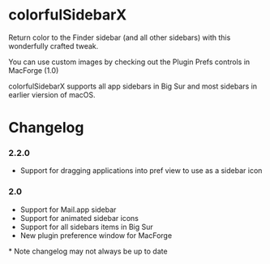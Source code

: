 # colorfulSidebarX

Return color to the Finder sidebar (and all other sidebars) with this wonderfully crafted tweak.

You can use custom images by checking out the Plugin Prefs controls in MacForge (1.0)

colorfulSidebarX supports all app sidebars in Big Sur and most sidebars in earlier viersion of macOS.

# Changelog

### 2.2.0

- Support for dragging applications into pref view to use as a sidebar icon

### 2.0

- Support for Mail.app sidebar
- Support for animated sidebar icons
- Support for all sidebars items in Big Sur
- New plugin preference window for MacForge



\* Note changelog may not always be up to date
